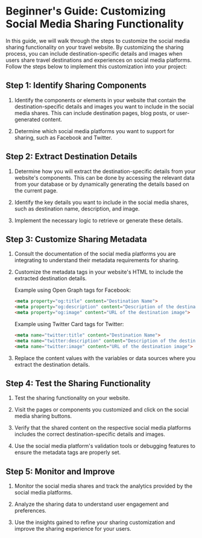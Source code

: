 # Beginner's Guide: Customizing Social Media Sharing Functionality

In this guide, we will walk through the steps to customize the social media sharing functionality on your travel website. By customizing the sharing process, you can include destination-specific details and images when users share travel destinations and experiences on social media platforms. Follow the steps below to implement this customization into your project:

## Step 1: Identify Sharing Components

1. Identify the components or elements in your website that contain the destination-specific details and images you want to include in the social media shares. This can include destination pages, blog posts, or user-generated content.

2. Determine which social media platforms you want to support for sharing, such as Facebook and Twitter.

## Step 2: Extract Destination Details

1. Determine how you will extract the destination-specific details from your website's components. This can be done by accessing the relevant data from your database or by dynamically generating the details based on the current page.

2. Identify the key details you want to include in the social media shares, such as destination name, description, and image.

3. Implement the necessary logic to retrieve or generate these details.

## Step 3: Customize Sharing Metadata

1. Consult the documentation of the social media platforms you are integrating to understand their metadata requirements for sharing.

2. Customize the metadata tags in your website's HTML to include the extracted destination details.

   Example using Open Graph tags for Facebook:

   ```html
   <meta property="og:title" content="Destination Name">
   <meta property="og:description" content="Description of the destination">
   <meta property="og:image" content="URL of the destination image">
   ```

   Example using Twitter Card tags for Twitter:

   ```html
   <meta name="twitter:title" content="Destination Name">
   <meta name="twitter:description" content="Description of the destination">
   <meta name="twitter:image" content="URL of the destination image">
   ```

3. Replace the content values with the variables or data sources where you extract the destination details.

## Step 4: Test the Sharing Functionality

1. Test the sharing functionality on your website.

2. Visit the pages or components you customized and click on the social media sharing buttons.

3. Verify that the shared content on the respective social media platforms includes the correct destination-specific details and images.

4. Use the social media platform's validation tools or debugging features to ensure the metadata tags are properly set.

## Step 5: Monitor and Improve

1. Monitor the social media shares and track the analytics provided by the social media platforms.

2. Analyze the sharing data to understand user engagement and preferences.

3. Use the insights gained to refine your sharing customization and improve the sharing experience for your users.

